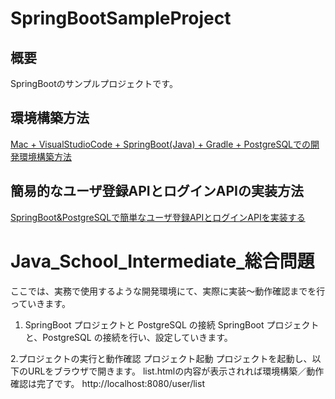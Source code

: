 # SpringBootSampleProject

## 概要
SpringBootのサンプルプロジェクトです。

## 環境構築方法
[Mac + VisualStudioCode + SpringBoot(Java) + Gradle + PostgreSQLでの開発環境構築方法](https://qiita.com/ngnmsn/items/a8c52460739051d60760)

## 簡易的なユーザ登録APIとログインAPIの実装方法
[SpringBoot&PostgreSQLで簡単なユーザ登録APIとログインAPIを実装する](https://qiita.com/ngnmsn/items/636055bcc018783daa7f)

# Java_School_Intermediate_総合問題
ここでは、実務で使用するような開発環境にて、実際に実装～動作確認までを行っていきます。
1. SpringBoot プロジェクトと PostgreSQL の接続
SpringBoot プロジェクトと、PostgreSQL の接続を行い、設定していきます。

 2.プロジェクトの実行と動作確認
プロジェクト起動
プロジェクトを起動し、以下のURLをブラウザで開きます。
list.htmlの内容が表示されれば環境構築／動作確認は完了です。
http://localhost:8080/user/list


